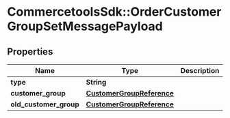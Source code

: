 # CommercetoolsSdk::OrderCustomerGroupSetMessagePayload

## Properties
Name | Type | Description | Notes
------------ | ------------- | ------------- | -------------
**type** | **String** |  | [optional] 
**customer_group** | [**CustomerGroupReference**](CustomerGroupReference.md) |  | [optional] 
**old_customer_group** | [**CustomerGroupReference**](CustomerGroupReference.md) |  | [optional] 

